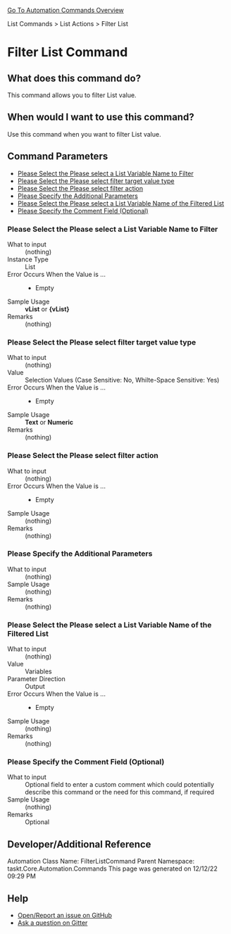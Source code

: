 <!--TITLE: Filter List Command -->
<!-- SUBTITLE: a command in the List Commands group. -->
[Go To Automation Commands Overview](/automation-commands.md)


List Commands &gt; List Actions &gt; Filter List


# Filter List Command


## What does this command do?
This command allows you to filter List value.


## When would I want to use this command?
Use this command when you want to filter List value.


## Command Parameters
- [Please Select the Please select a List Variable Name to Filter](#param_0)
- [Please Select the Please select filter target value type](#param_1)
- [Please Select the Please select filter action](#param_2)
- [Please Specify the Additional Parameters](#param_3)
- [Please Select the Please select a List Variable Name of the Filtered List](#param_4)
- [Please Specify the Comment Field (Optional)](#param_5)


<a id="param_0"></a>
### Please Select the Please select a List Variable Name to Filter


<dl>
<dt>What to input</dt><dd>(nothing)</dd>
<dt>Instance Type</dt><dd>List</dd>
<dt>Error Occurs When the Value is ...</dt><dd><ul>
<li>Empty</li>
</ul></dd><dt>Sample Usage</dt><dd><strong>vList</strong> or <strong>{vList}</strong></dd>
<dt>Remarks</dt><dd>(nothing)</dd>
</dl>




<a id="param_1"></a>
### Please Select the Please select filter target value type


<dl>
<dt>What to input</dt><dd>(nothing)</dd>
<dt>Value</dt><dd>Selection Values (Case Sensitive: No, Whilte-Space Sensitive: Yes)</dd>
<dt>Error Occurs When the Value is ...</dt><dd><ul>
<li>Empty</li>
</ul></dd><dt>Sample Usage</dt><dd><strong>Text</strong> or  <strong>Numeric</strong></dd>
<dt>Remarks</dt><dd>(nothing)</dd>
</dl>




<a id="param_2"></a>
### Please Select the Please select filter action


<dl>
<dt>What to input</dt><dd>(nothing)</dd>
<dt>Error Occurs When the Value is ...</dt><dd><ul>
<li>Empty</li>
</ul></dd><dt>Sample Usage</dt><dd>(nothing)</dd>
<dt>Remarks</dt><dd>(nothing)</dd>
</dl>




<a id="param_3"></a>
### Please Specify the Additional Parameters


<dl>
<dt>What to input</dt><dd>(nothing)</dd>
<dt>Sample Usage</dt><dd>(nothing)</dd>
<dt>Remarks</dt><dd>(nothing)</dd>
</dl>




<a id="param_4"></a>
### Please Select the Please select a List Variable Name of the Filtered List


<dl>
<dt>What to input</dt><dd>(nothing)</dd>
<dt>Value</dt><dd>Variables</dd>
<dt>Parameter Direction</dt><dd>Output</dd><dt>Error Occurs When the Value is ...</dt><dd><ul>
<li>Empty</li>
</ul></dd><dt>Sample Usage</dt><dd>(nothing)</dd>
<dt>Remarks</dt><dd>(nothing)</dd>
</dl>




<a id="param_5"></a>
### Please Specify the Comment Field (Optional)


<dl>
<dt>What to input</dt><dd>Optional field to enter a custom comment which could potentially describe this command or the need for this command, if required</dd>
<dt>Sample Usage</dt><dd>(nothing)</dd>
<dt>Remarks</dt><dd>Optional</dd>
</dl>




## Developer/Additional Reference
Automation Class Name: FilterListCommand
Parent Namespace: taskt.Core.Automation.Commands
This page was generated on 12/12/22 09:29 PM


## Help
- [Open/Report an issue on GitHub](https://github.com/rcktrncn/taskt/issues/new)
- [Ask a question on Gitter](https://gitter.im/taskt-rpa/Lobby)
